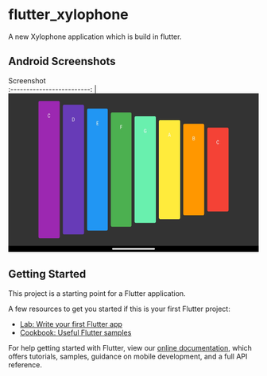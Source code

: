 # flutter_xylophone

A new Xylophone application which is build in flutter.

## Android Screenshots

   Screenshot                  
:-------------------------:
|<img src="https://github.com/RahilBadshah/flutter_xylophone/blob/master/screenshot/xylophone_preview.jpg?raw=true" alt="drawing" height="320" width="620"/>


## Getting Started

This project is a starting point for a Flutter application.

A few resources to get you started if this is your first Flutter project:

- [Lab: Write your first Flutter app](https://flutter.dev/docs/get-started/codelab)
- [Cookbook: Useful Flutter samples](https://flutter.dev/docs/cookbook)

For help getting started with Flutter, view our
[online documentation](https://flutter.dev/docs), which offers tutorials,
samples, guidance on mobile development, and a full API reference.
